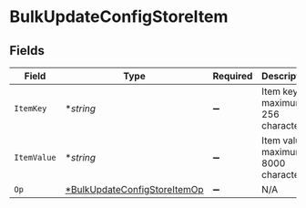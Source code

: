 # BulkUpdateConfigStoreItem


## Fields

| Field                                                                              | Type                                                                               | Required                                                                           | Description                                                                        | Example                                                                            |
| ---------------------------------------------------------------------------------- | ---------------------------------------------------------------------------------- | ---------------------------------------------------------------------------------- | ---------------------------------------------------------------------------------- | ---------------------------------------------------------------------------------- |
| `ItemKey`                                                                          | **string*                                                                          | :heavy_minus_sign:                                                                 | Item key, maximum 256 characters.                                                  | test-key                                                                           |
| `ItemValue`                                                                        | **string*                                                                          | :heavy_minus_sign:                                                                 | Item value, maximum 8000 characters.                                               | test-value                                                                         |
| `Op`                                                                               | [*BulkUpdateConfigStoreItemOp](../../models/shared/bulkupdateconfigstoreitemop.md) | :heavy_minus_sign:                                                                 | N/A                                                                                |                                                                                    |